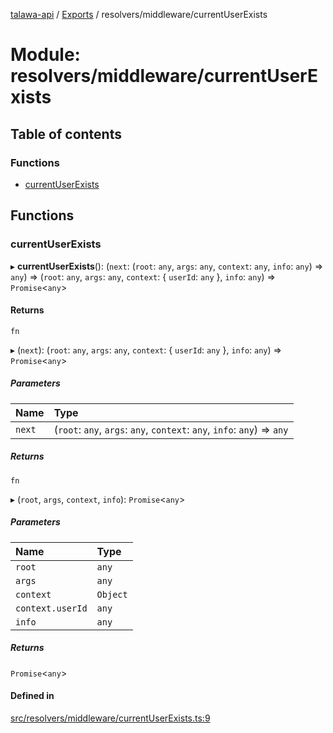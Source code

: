 [talawa-api](../README.md) / [Exports](../modules.md) / resolvers/middleware/currentUserExists

# Module: resolvers/middleware/currentUserExists

## Table of contents

### Functions

- [currentUserExists](resolvers_middleware_currentUserExists.md#currentuserexists)

## Functions

### currentUserExists

▸ **currentUserExists**(): (`next`: (`root`: `any`, `args`: `any`, `context`: `any`, `info`: `any`) =\> `any`) =\> (`root`: `any`, `args`: `any`, `context`: \{ `userId`: `any`  \}, `info`: `any`) =\> `Promise`\<`any`\>

#### Returns

`fn`

▸ (`next`): (`root`: `any`, `args`: `any`, `context`: \{ `userId`: `any`  \}, `info`: `any`) =\> `Promise`\<`any`\>

##### Parameters

| Name | Type |
| :------ | :------ |
| `next` | (`root`: `any`, `args`: `any`, `context`: `any`, `info`: `any`) =\> `any` |

##### Returns

`fn`

▸ (`root`, `args`, `context`, `info`): `Promise`\<`any`\>

##### Parameters

| Name | Type |
| :------ | :------ |
| `root` | `any` |
| `args` | `any` |
| `context` | `Object` |
| `context.userId` | `any` |
| `info` | `any` |

##### Returns

`Promise`\<`any`\>

#### Defined in

[src/resolvers/middleware/currentUserExists.ts:9](https://github.com/PalisadoesFoundation/talawa-api/blob/53234da/src/resolvers/middleware/currentUserExists.ts#L9)
